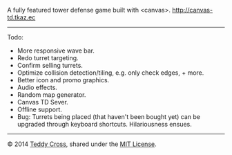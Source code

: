 A fully featured tower defense game built with &lt;canvas&gt;. http://canvas-td.tkaz.ec

---

Todo:

* More responsive wave bar.
* Redo turret targeting.
* Confirm selling turrets.
* Optimize collision detection/tiling, e.g. only check edges, + more.
* Better icon and promo graphics.
* Audio effects.
* Random map generator.
* Canvas TD Sever.
* Offline support.
* Bug: Turrets being placed (that haven't been bought yet) can be upgraded through keyboard shortcuts. Hilariousness ensues.

---

© 2014 [Teddy Cross](http://tkaz.ec), shared under the [MIT License](http://www.opensource.org/licenses/MIT).